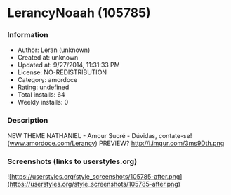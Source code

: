 # LerancyNoaah (105785)

### Information
- Author: Leran (unknown)
- Created at: unknown
- Updated at: 9/27/2014, 11:31:33 PM
- License: NO-REDISTRIBUTION
- Category: amordoce
- Rating: undefined
- Total installs: 64
- Weekly installs: 0


### Description
NEW THEME NATHANIEL - Amour Sucré - Dúvidas, contate-se! (www.amordoce.com/Lerancy) PREVIEW? http://i.imgur.com/3ms9Dth.png


### Screenshots (links to userstyles.org)
![https://userstyles.org/style_screenshots/105785-after.png](https://userstyles.org/style_screenshots/105785-after.png)


